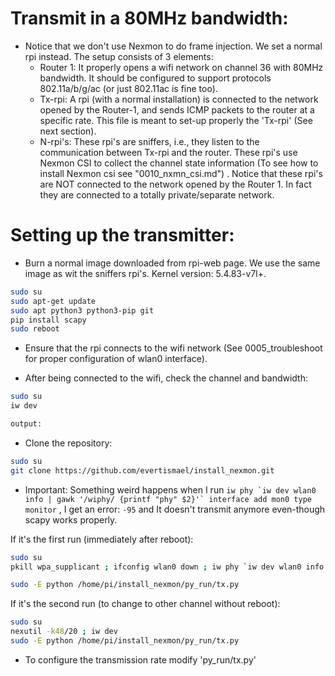 # Transmit in a 80MHz bandwidth:
* Notice that we don't use Nexmon to do frame injection. We set a normal rpi instead. The setup consists of 3 elements:
	* Router 1: It properly opens a wifi network on channel 36 with 80MHz bandwidth. It should be configured to support protocols 802.11a/b/g/ac (or just 802.11ac is fine too).
	* Tx-rpi: A rpi (with a normal installation) is connected to the network opened by the Router-1, and sends ICMP packets to the router at a specific rate. This file is meant to set-up properly the 'Tx-rpi' (See next section).
	* N-rpi's: These rpi's are sniffers, i.e., they listen to the communication between Tx-rpi and the router. These rpi's use Nexmon CSI to collect the channel state information (To see how to install Nexmon csi see "0010_nxmn_csi.md") . Notice that these rpi's are NOT connected to the network opened by the Router 1. In fact they are connected to a totally private/separate network.

# Setting up the transmitter:

* Burn a normal image downloaded from rpi-web page. We use the same image as wit the sniffers rpi's.  Kernel version: 5.4.83-v7l+.
```sh
sudo su
sudo apt-get update
sudo apt python3 python3-pip git
pip install scapy
sudo reboot
```
* Ensure that the rpi connects to the wifi network (See 0005_troubleshoot for proper configuration of wlan0 interface).

* After being connected to the wifi, check the channel and bandwidth:
```sh
sudo su
iw dev

output: 

```

* Clone the repository:
```sh
sudo su
git clone https://github.com/evertismael/install_nexmon.git
```
* Important: Something weird happens when I run ```iw phy `iw dev wlan0 info | gawk '/wiphy/ {printf "phy" $2}'` interface add mon0 type monitor``` , I get an error: `-95` and It doesn't transmit anymore even-though scapy works properly.
 
If it's the first run (immediately after reboot): 
```sh
sudo su
pkill wpa_supplicant ; ifconfig wlan0 down ; iw phy `iw dev wlan0 info | gawk '/wiphy/ {printf "phy" $2}'` interface add mon0 type monitor; ifconfig mon0 up ; nexutil -k36/20 ; iw dev

sudo -E python /home/pi/install_nexmon/py_run/tx.py
```

If it's the second run (to change to other channel without reboot): 
```sh
sudo su
nexutil -k48/20 ; iw dev
sudo -E python /home/pi/install_nexmon/py_run/tx.py
```
* To configure the transmission rate modify 'py_run/tx.py'
<!--stackedit_data:
eyJoaXN0b3J5IjpbLTE0ODAzNDA5OTIsODE1Mjk0NTkwLC0xMz
M1MTQ2Njk2LDY4NTM4MzkwOCwtMTk0MTI5MjU3NSw5NjQ5NjQz
MjYsLTE5ODI1NDI4NDAsMTY4NzczNTIwNywzMzM2NDE1MDgsMT
MyMjk0OTM2OCwtMzYzMTc5NTc5LDE2NTkwODI2MzgsMTkwOTA2
NDE4OCwtMTg5OTQ4MTQ5NywtMTMyNDA3MDQyOSwtMTk4Mzc3OT
cxNiwtNjkwMzQyODYxLDEwNzQ5MDMzODEsNTgxNTM3ODAxLDE1
Mzg1OTM5MTVdfQ==
-->